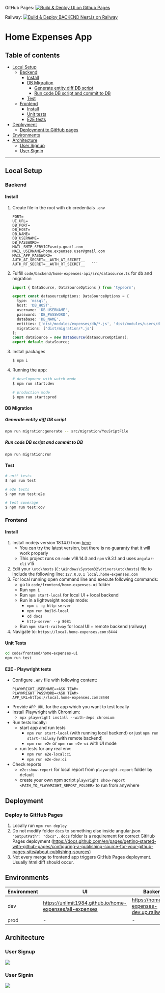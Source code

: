 GitHub Pages:
[![Build & Deploy UI on Github Pages](https://github.com/unlimit1984/home-expenses/actions/workflows/build-ui-ghpages.yml/badge.svg)](https://github.com/unlimit1984/home-expenses/actions/workflows/build-ui-ghpages.yml)

Railway:
[![Build & Deploy BACKEND NestJs on Railway](https://github.com/unlimit1984/home-expenses/actions/workflows/build-backend-railway.yml/badge.svg)](https://github.com/unlimit1984/home-expenses/actions/workflows/build-backend-railway.yml)

# Home Expenses App

## Table of contents

- [Local Setup](#local-setup)
  - [Backend](#backend)
    - [Install](#install)
    - [DB Migration](#db-migration)
      - [Generate entity diff DB script](#generate-entity-diff-db-script)
      - [Run code DB script and commit to DB](#run-code-db-script-and-commit-to-db)
    - [Test](#test)
  - [Frontend](#frontend)
    - [Install](#install-1)
    - [Unit tests](#unit-tests)
    - [E2E tests](#e2e---playwright-tests)
- [Deployment](#deployment)
  - [Deployment to GitHub pages](#deploy-to-github-pages)
- [Environments](#environments)
- [Architecture](#architecture)
  - [User Signup](#user-signup)
  - [User Signin](#user-signin)

---

## Local Setup

### Backend

#### Install

1. Create file in the root with db credentials
   `.env`

   ```
   PORT=
   UI_URL=
   DB_PORT=
   DB_HOST=
   DB_NAME=
   DB_USERNAME=
   DB_PASSWORD=
   MAIL_SMTP_SERVICE=smtp.gmail.com
   MAIL_USERNAME=home.expenses.user@gmail.com
   MAIL_APP_PASSWORD=
   AUTH_AT_SECRET=__AUTH_AT_SECRET__
   AUTH_RT_SECRET=__AUTH_RT_SECRET__   ```

2. Fulfill `code/backend/home-expenses-api/src/datasource.ts` for db and migration
    ```ts
    import { DataSource, DataSourceOptions } from 'typeorm';
    
    export const datasourceOptions: DataSourceOptions = {
      type: 'mssql',
      host: 'DB_HOST',
      username: 'DB_USERNAME',
      password: 'DB_PASSWORD',
      database: 'DB_NAME',
      entities: ['dist/modules/expenses/db/*.js', 'dist/modules/users/db/*.js'],
      migrations: ['dist/migration/*.js']
    };
    const dataSource = new DataSource(datasourceOptions);
    export default dataSource;
    
    ```
3. Install packages
   ```bash
   $ npm i
   ```
4. Running the app:

   ```bash
   # development with watch mode
   $ npm run start:dev

   # production mode
   $ npm run start:prod
   ```

#### DB Migration

##### Generate entity diff DB script

```bash
npm run migration:generate -- src/migration/YouSriptFile
```

##### Run code DB script and commit to DB

```bash
npm run migration:run
```

#### Test

```bash
# unit tests
$ npm run test

# e2e tests
$ npm run test:e2e

# test coverage
$ npm run test:cov
```

### Frontend

#### Install

1. Install nodejs version 18.14.0 from [here](https://nodejs.org/download/release/v18.14.0/)
   - You can try the latest version, but there is no guaranty that it will work properly
   - This project runs on `node` v18.14.0 and `npm` v9.3.1 and uses `angular-cli` v15
2. Edit your `\etc\hosts` (`C:\Windows\System32\drivers\etc\hosts`) file to include the following line: `127.0.0.1 local.home-expenses.com`
3. For local running open command line and execute following commands:
   - go to `code/frontend/home-expenses-ui` folder
   - Run `npm i`
   - Run `npm start-local` for local UI + local backend
   - Run in a lightweight nodejs mode:
     - `npm i -g http-server`
     - `npm run build-local`
     - `cd docs`
     - `http-server --p 8081`
   - Run `npm start-railway` for local UI + remote backend (railway)
4. Navigate to: `https://local.home-expenses.com:8444`

#### Unit Tests

```bash
cd code/frontend/home-expenses-ui
npm run test
```

#### E2E - Playwright tests
- Configure `.env` file with following content:
  ```
  PLAYWRIGHT_USERNAME=<ASK TEAM>
  PLAYWRIGHT_PASSWORD=<ASK TEAM>
  APP_URL=https://local.home-expenses.com:8444
  ```
- Provide `APP_URL` for the app which you want to test locally
- Install Playwright with Chromium:
  - `npx playwright install --with-deps chromium`
- Run tests locally:
    - start app and run tests
        - `npm run start-local` (with running local backend) or just `npm run start-railway` (with remote backend)
        - `npm run e2e` or `npm run e2e-ui` with UI mode
    - run tests for any real env:
        - `npm run e2e-local:ci`
        - `npm run e2e-dev:ci`
- Check reports
  - `e2e:show-report` for local report from `playwright-report` folder by default
  - create your own npm script `playwright show-report <PATH_TO_PLAYWRIGHT_REPORT_FOLDER>` to run from anywhere

## Deployment

### Deploy to GitHub Pages

1. Locally run `npm run deploy`
2. Do not modify folder `docs` to something else inside angular.json `"outputPath": "docs",`.
   `docs` folder is a requirement for correct GitHub Pages deployment
   (https://docs.github.com/en/pages/getting-started-with-github-pages/configuring-a-publishing-source-for-your-github-pages-site#about-publishing-sources)
3. Not every merge to frontend app triggers GitHub Pages deployment. Usually html diff should occur.

## Environments

| Environment | UI                                                       | Backend                                  | Swagger URL                                  |
| ----------- | -------------------------------------------------------- | ---------------------------------------- | -------------------------------------------- |
| dev         | https://unlimit1984.github.io/home-expenses/all-expenses | https://home-expenses-dev.up.railway.app | https://home-expenses-dev.up.railway.app/api |
| prod        | -                                                        | -                                        | -                                            |

## Architecture

### User Signup

![](docs/assets/plantuml/mail-service/user-signup.svg)

### User Signin

![](docs/assets/plantuml/mail-service/user-signin.svg)
